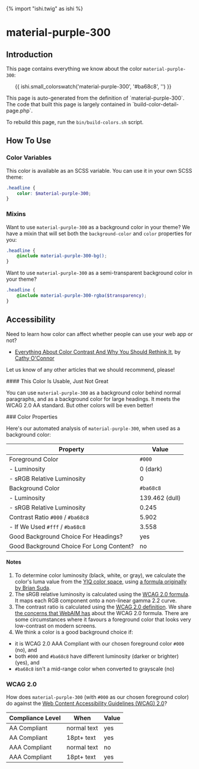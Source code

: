 {% import "ishi.twig" as ishi %}
# material-purple-300

## Introduction

This page contains everything we know about the color `material-purple-300`:

<div class="grid">
    <div class="cell">
        <div class="swatch">
            <ul>
                {{ ishi.small_colorswatch('material-purple-300', '#ba68c8', '') }}
            </ul>
        </div>
    </div>
</div>

<div class="callout attention" markdown="1">
This page is auto-generated from the definition of `material-purple-300`. The code that built this page is largely contained in `build-color-detail-page.php`.

To rebuild this page, run the `bin/build-colors.sh` script.
</div>

## How To Use

### Color Variables

This color is available as an SCSS variable. You can use it in your own SCSS theme:

```scss
.headline {
    color: $material-purple-300;
}
```

### Mixins

Want to use `material-purple-300` as a background color in your theme? We have a mixin that will set both the `background-color` and `color` properties for you:

```scss
.headline {
    @include material-purple-300-bg();
}
```

Want to use `material-purple-300` as a semi-transparent background color in your theme?

```scss
.headline {
    @include material-purple-300-rgba($transparency);
}
```

## Accessibility

Need to learn how color can affect whether people can use your web app or not?

* [Everything About Color Contrast And Why You Should Rethink It](https://www.smashingmagazine.com/2014/10/color-contrast-tips-and-tools-for-accessibility/), by [Cathy O'Connor](http://www.twitter.com/cagocon)

Let us know of any other articles that we should recommend, please!
<div class="callout warning" markdown="1">
#### This Color Is Usable, Just Not Great

You can use `material-purple-300` as a background color behind normal paragraphs, and as a background color for large headings. It meets the WCAG 2.0 AA standard. But other colors will be even better!
</div>
### Color Properties

Here's our automated analysis of `material-purple-300`, when used as a background color:

Property | Value
---------|------
Foreground Color | `#000`
- Luminosity | 0 (dark)
- sRGB Relative Luminosity | 0
Background Color | `#ba68c8`
- Luminosity | 139.462 (dull)
- sRGB Relative Luminosity | 0.245
Contrast Ratio `#000` / `#ba68c8` | 5.902
- If We Used `#fff` / `#ba68c8` | 3.558
Good Background Choice For Headings? | yes
Good Background Choice For Long Content? | no

#### Notes

1. To determine color luminosity (black, white, or gray), we calculate the color's luma value from the [YIQ color space](https://en.wikipedia.org/wiki/YIQ), using [a formula originally by Brian Suda](https://24ways.org/2010/calculating-color-contrast/).
1. The sRGB relative luminosity is calculated using the [WCAG 2.0 formula](https://www.w3.org/TR/WCAG20/#relativeluminancedef). It maps each RGB component onto a non-linear gamma 2.2 curve.
1. The contrast ratio is calculated using the [WCAG 2.0 definition](https://www.w3.org/TR/2008/REC-WCAG20-20081211/#contrast-ratiodef). We share [the concerns that WebAIM has](http://webaim.org/blog/wcag-2-1-feedback/) about the WCAG 2.0 formula. There are some circumstances where it favours a foreground color that looks very low-contrast on modern screens.
1. We think a color is a good background choice if:
  - it is WCAG 2.0 AAA Compliant with our chosen foreground color `#000` (no), and
  - both `#000` and `#ba68c8` have different luminosity (darker or brighter) (yes), and
  - `#ba68c8` isn't a mid-range color when converted to grayscale (no)

### WCAG 2.0

How does `material-purple-300` (with `#000` as our chosen foreground color) do against the [Web Content Accessibility Guidelines (WCAG) 2.0](https://www.w3.org/TR/WCAG20/)?

Compliance Level | When | Value
-----------------|------|------
AA Compliant | normal text | yes
AA Compliant | 18pt+ text | yes
AAA Compliant | normal text | no
AAA Compliant | 18pt+ text | yes
